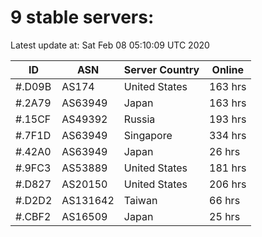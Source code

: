 # 9 stable servers:

Latest update at: Sat Feb 08 05:10:09 UTC 2020

| ID | ASN | Server Country | Online |
| -- | --- | -------------- | ------ |
| #.D09B | AS174 | United States | 163 hrs |
| #.2A79 | AS63949 | Japan | 163 hrs |
| #.15CF | AS49392 | Russia | 193 hrs |
| #.7F1D | AS63949 | Singapore | 334 hrs |
| #.42A0 | AS63949 | Japan | 26 hrs |
| #.9FC3 | AS53889 | United States | 181 hrs |
| #.D827 | AS20150 | United States | 206 hrs |
| #.D2D2 | AS131642 | Taiwan | 66 hrs |
| #.CBF2 | AS16509 | Japan | 25 hrs |

